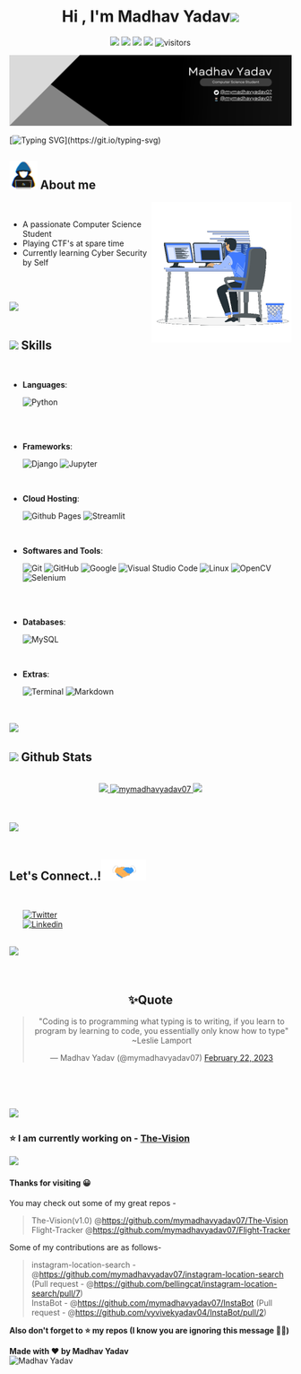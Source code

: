 <h1 align="center"><b>Hi , I'm Madhav Yadav</b><img src="https://media.giphy.com/media/hvRJCLFzcasrR4ia7z/giphy.gif" width="35"></h1>
<p align="center">
    <a href="https://github.com/mymadhavyadav07/mymadhavyadav07"><img src="https://img.shields.io/badge/status-updating-brightgreen.svg"></a>
    <a href="https://github.com/python/cpython"><img src="https://img.shields.io/badge/Python-3.10-FF1493.svg"></a>  
    <a href="https://github.com/mymadhavyadav07/mymadhavyadav07/stargazers"><img src="https://img.shields.io/github/stars/mymadhavyadav07/mymadhavyadav07.svg"></a>
    <a href="https://github.com/mymadhavyadav07/mymadhavyadav07/network/members"><img src="https://img.shields.io/github/forks/mymadhavyadav07/mymadhavyadav07.svg?color=blue"></a>
    <img src="https://visitor-badge.laobi.icu/badge?page_id=mymadhavyadav07.mymadhavyadav07" alt="visitors"/>  
        


</p>  
<p align="center">
  <img src="https://github.com/mymadhavyadav07/mymadhavyadav07/blob/main/assets/Banner.png" alt="animated" />
</p>


<!--   my-ticker --> 

[![Typing SVG](https://readme-typing-svg.herokuapp.com?color=%2336BCF7&center=true&vCenter=false&width=1000&lines=Hi+there+👋,+I+am+Madhav+Yadav;+Welcome+to+My+Profile!)](https://git.io/typing-svg)

## <picture><img src = "https://github.com/mymadhavyadav07/mymadhavyadav07/raw/main/assets/mdImages/about_me.gif" width = 50px></picture> **About me**

<picture> <img align="right" src="https://github.com/mymadhavyadav07/mymadhavyadav07/raw/main/assets/mdImages/Right_Side.gif" width = 250px></picture>

<br>

- A passionate Computer Science Student
- Playing CTF's at spare time
- Currently learning Cyber Security by Self
<!-- - Personal website [link](https://www.mymadhavyadav07.ml)
- I’m currently open for an Intern or a new job opportunity, this is [my resume](https://read.cv/mymadhavyadav07) -->

<br><br>

<img src="https://user-images.githubusercontent.com/73097560/115834477-dbab4500-a447-11eb-908a-139a6edaec5c.gif"><br><br>

## <img src="https://media2.giphy.com/media/QssGEmpkyEOhBCb7e1/giphy.gif?cid=ecf05e47a0n3gi1bfqntqmob8g9aid1oyj2wr3ds3mg700bl&rid=giphy.gif" width ="25"><b> Skills</b>
<br>

<p align="center">

- **Languages**:
    
    <!-- ![C](https://img.shields.io/badge/C%20-%232370ED.svg?style=for-the-badge&logo=c&logoColor=white) -->
    <!-- ![C++](https://img.shields.io/badge/C++%20-%230 0599C.svg?style=for-the-badge&logo=c%2B%2B&logoColor=white) -->
    ![Python](https://img.shields.io/badge/Python%20-%2314354C.svg?style=for-the-badge&logo=python&logoColor=white)

<br>

<br>

<p align="center">

- **Frameworks**:
    
    ![Django](https://img.shields.io/badge/Django-092E20?style=for-the-badge&logo=django&logoColor=green)
    ![Jupyter](https://img.shields.io/badge/Jupyter-F37626.svg?&style=for-the-badge&logo=Jupyter&logoColor=white)

<br>

- **Cloud Hosting**:

    ![Github Pages](https://img.shields.io/badge/GitHub%20Pages-%23327FC7.svg?style=for-the-badge&logo=github&logoColor=white)
    ![Streamlit](https://img.shields.io/badge/Streamlit-FF4B4B?style=for-the-badge&logo=Streamlit&logoColor=white)
    
<br>

- **Softwares and Tools**:

    ![Git](https://img.shields.io/badge/git-%23F05033.svg?style=for-the-badge&logo=git&logoColor=white)
    ![GitHub](https://img.shields.io/badge/github-%23121011.svg?style=for-the-badge&logo=github&logoColor=white)
    ![Google](https://img.shields.io/badge/google-%234285F4.svg?style=for-the-badge&logo=google&logoColor=white)
    ![Visual Studio Code](https://img.shields.io/badge/Visual%20Studio%20Code-0078d7.svg?style=for-the-badge&logo=visual-studio-code&logoColor=white)
    ![Linux](https://img.shields.io/badge/Linux-FCC624?style=for-the-badge&logo=linux&logoColor=black) 
    ![OpenCV](https://img.shields.io/badge/OpenCV-27338e?style=for-the-badge&logo=OpenCV&logoColor=white) 
    ![Selenium](https://img.shields.io/badge/Selenium-43B02A?style=for-the-badge&logo=Selenium&logoColor=white) 

<br>

<br>

<p align="center">

- **Databases**:
    
    ![MySQL](https://img.shields.io/badge/MySQL-005C84?style=for-the-badge&logo=mysql&logoColor=white)

<br>

- **Extras**:

    ![Terminal](https://img.shields.io/badge/Terminal-%23054020?style=for-the-badge&logo=gnu-bash&logoColor=white)
    ![Markdown](https://img.shields.io/badge/markdown-%23000000.svg?style=for-the-badge&logo=markdown&logoColor=white)   


</p>

<br>
<br>

<img src="https://user-images.githubusercontent.com/73097560/115834477-dbab4500-a447-11eb-908a-139a6edaec5c.gif">

<br>


## <img src="https://media.giphy.com/media/iY8CRBdQXODJSCERIr/giphy.gif" width="35"><b> Github Stats </b>
<br>

<div align="center">

<a href="https://github.com/mymadhavyadav07/">
  <img src="https://github-readme-stats.vercel.app/api?username=mymadhavyadav07&include_all_commits=true&count_private=true&show_icons=true&line_height=20&title_color=7A7ADB&icon_color=2234AE&text_color=D3D3D3&bg_color=0,000000,130F40" width="450"/>
  <img src="https://github-readme-stats.vercel.app/api/top-langs?username=mymadhavyadav07&show_icons=true&locale=en&layout=compact&line_height=20&title_color=7A7ADB&icon_color=2234AE&text_color=D3D3D3&bg_color=0,000000,130F40" width="375"  alt="mymadhavyadav07"/>
<img src="https://github-readme-streak-stats.herokuapp.com/?user=mymadhavyadav07"></img>  


</a>
</div>

<br>
<br>
<br>

<img src="https://user-images.githubusercontent.com/73097560/115834477-dbab4500-a447-11eb-908a-139a6edaec5c.gif">


<br>
<br>

## <b> Let's Connect..!</b><img src="https://github.com/mymadhavyadav07/mymadhavyadav07/raw/main/assets/mdImages/handshake.gif" width ="80">
<br>
<div align='left'>

<ul>

[![Twitter](https://img.shields.io/badge/Twitter-1DA1F2?style=for-the-badge&logo=twitter&logoColor=white&label=Follow%20%40mymadhavyadav07)](https://twitter.com/mymadhavyadav07)  
[![Linkedin](https://img.shields.io/badge/LinkedIn-0077B5?style=for-the-badge&logo=linkedin&logoColor=white&label=Follow%20%40mymadhavyadav07)](https://www.linkedin.com/company/shallvhack)  

</ul>
</div>

<br>
<img src="https://user-images.githubusercontent.com/73097560/115834477-dbab4500-a447-11eb-908a-139a6edaec5c.gif">
<br>
<br>
<br>

<div align='center'>

## <b>✨Quote</b>
<blockquote class="twitter-tweet"><p lang="en" dir="ltr">&quot;Coding is to programming what typing is to writing, if you learn to program by learning to code, you essentially only know how to type&quot;<br> ~Leslie Lamport</p>  
&mdash; Madhav Yadav (@mymadhavyadav07) <a href="https://twitter.com/mymadhavyadav07/status/1628255708562206720?ref_src=twsrc%5Etfw">February 22, 2023</a></blockquote>

</div>
<br>
<br>
<br>
<br>







<img src="https://user-images.githubusercontent.com/73097560/115834477-dbab4500-a447-11eb-908a-139a6edaec5c.gif">

### ⭐ I am currently working on - [The-Vision](https://github.com/mymadhavyadav07/The-Vision)

<img src="https://user-images.githubusercontent.com/73097560/115834477-dbab4500-a447-11eb-908a-139a6edaec5c.gif">


#### Thanks for visiting 😀 
You may check out some of my great repos -  
> The-Vision(v1.0) @https://github.com/mymadhavyadav07/The-Vision  
> Flight-Tracker   @https://github.com/mymadhavyadav07/Flight-Tracker  
  
Some of my contributions are as follows-  
> instagram-location-search  -  @https://github.com/mymadhavyadav07/instagram-location-search (Pull request - @https://github.com/bellingcat/instagram-location-search/pull/7)  
> InstaBot                   -  @https://github.com/mymadhavyadav07/InstaBot  (Pull request - @https://github.com/vyvivekyadav04/InstaBot/pull/2)

**Also don't forget to ⭐ my repos (I know you are ignoring this message 🙂🙃)**  



**Made with ❤ by Madhav Yadav**  
![Madhav Yadav](https://avatars.githubusercontent.com/u/66372332?v=4)



